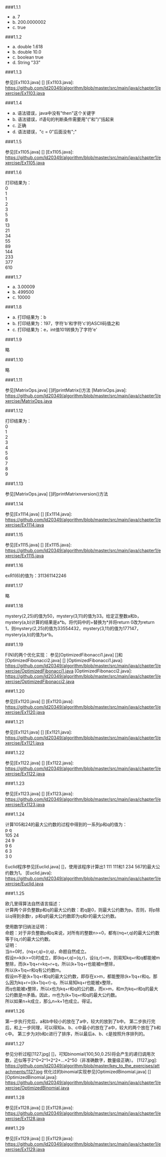 ###1.1.1

* a. 7
* b. 200.0000002
* c. true
 
###1.1.2

* a. double 1.618
* b. double 10.0
* c. boolean true
* d. String "33"

###1.1.3

参见[Ex1103.java] []
[Ex1103.java]: https://github.com/ld20349/algorithm/blob/master/src/main/java/chapter1/exercise/Ex1103.java

###1.1.4

* a. 语法错误，java中没有"then"这个关键字
* b. 语法错误，if语句的判断条件需要用"("和")"括起来
* c. 正确
* d. 语法错误，"c = 0"后面没有";"

###1.1.5

参见[Ex1105.java] []
[Ex1105.java]: https://github.com/ld20349/algorithm/blob/master/src/main/java/chapter1/exercise/Ex1105.java

###1.1.6

打印结果为：  
0  
1  
1  
2  
3  
5  
8  
13  
21  
34  
55  
89  
144  
233  
377  
610

###1.1.7

* a. 3.00009
* b. 499500
* c. 10000

###1.1.8

* a. 打印结果为：b
* b. 打印结果为：197，字符'b'和字符'c'的ASCII码值之和
* c. 打印结果为：e，int值101转换为了字符'e'

###1.1.9

略

###1.1.10

略

###1.1.11

参见[MatrixOps.java] []的printMatrix()方法
[MatrixOps.java]: https://github.com/ld20349/algorithm/blob/master/src/main/java/chapter1/exercise/MatrixOps.java

###1.1.12

打印结果为：  
0  
1  
2  
3  
4  
5  
6  
7  
8  
9

###1.1.13

参见[MatrixOps.java] []的printMatrixnversion()方法

###1.1.14

参见[Ex1114.java] []
[Ex1114.java]: https://github.com/ld20349/algorithm/blob/master/src/main/java/chapter1/exercise/Ex1114.java

###1.1.15

参见[Ex1115.java] []
[Ex1115.java]: https://github.com/ld20349/algorithm/blob/master/src/main/java/chapter1/exercise/Ex1115.java

###1.1.16

exR1(6)的值为：311361142246

###1.1.17

略

###1.1.18

mystery(2,25)的值为50，mystery(3,11)的值为33。给定正整数a和b，mystery(a,b)计算的结果是a\*b。将代码中的\+替换为\*并将return 0改为return 1，则mystery(2,25)的值为33554432，mystery(3,11)的值为177147，mystery(a,b)的值为a^b。

###1.1.19

F(N)的两个优化实现：
参见[OptimizedFibonacci1.java] []和[OptimizedFibonacci2.java] []
[OptimizedFibonacci1.java]: https://github.com/ld20349/algorithm/blob/master/src/main/java/chapter1/exercise/OptimizedFibonacci1.java
[OptimizedFibonacci2.java]: https://github.com/ld20349/algorithm/blob/master/src/main/java/chapter1/exercise/OptimizedFibonacci2.java

###1.1.20

参见[Ex1120.java] []
[Ex1120.java]: https://github.com/ld20349/algorithm/blob/master/src/main/java/chapter1/exercise/Ex1120.java

###1.1.21

参见[Ex1121.java] []
[Ex1121.java]: https://github.com/ld20349/algorithm/blob/master/src/main/java/chapter1/exercise/Ex1121.java

###1.1.22

参见[Ex1122.java] []
[Ex1122.java]: https://github.com/ld20349/algorithm/blob/master/src/main/java/chapter1/exercise/Ex1122.java

###1.1.23

参见[Ex1123.java] []
[Ex1123.java]: https://github.com/ld20349/algorithm/blob/master/src/main/java/chapter1/exercise/Ex1123.java

###1.1.24

计算105和24的最大公约数的过程中得到的一系列p和q的值为：  
p    q  
105  24  
24   9  
9    6  
6    3  
3    0  

Euclid程序参见[Euclid.java] []，使用该程序计算出1 111 111和1 234 567的最大公约数为1。
[Euclid.java]: https://github.com/ld20349/algorithm/blob/master/src/main/java/chapter1/exercise/Euclid.java

###1.1.25

欧几里得算法自然语言描述：  
计算两个非负整数p和q的最大公约数：若q是0，则最大公约数为p。否则，将p除以q得到余数r，p和q的最大公约数即为q和r的最大公约数。  

使用数学归纳法证明：  
命题：对于非负整数p和q来说，对所有的整数n>=0，都有(nq+r,q)的最大公约数等于(q,r)的最大公约数。  
证明：  
当n=0时，(nq+r,q)=(r,q)，命题自然成立。  
假设n=k(k>=0)时成立，即(kq+r,q)=(q,r)，设(q,r)=m，则易知kq+r和q都能被m整除，而(k+1)q+r=kq+r+q，所以(k+1)q+r也能被m整除，  
所以(k+1)q+r和q有公约数m。  
假设m不是(k+1)q+r和q的最大公约数，即存在x>m，都能整除(k+1)q+r和q，那么因为kq+r=((k+1)q+r)-q，所以易知kq+r也能被x整除，  
而q也能被x整除，所以x也为kq+r和q的公约数，而x>m，和m为kq+r和q的最大公约数是m矛盾。因此，m也为(k+1)q+r和q的最大公约数。  
所以如果n=k成立，那么n=k+1也成立。得证。

###1.1.26

第一步执行完后，a和b中较小的放在了a中，较大的放到了b中。
第二步执行完后，和上一步同理，可以得知a、b、c中最小的放在了a中，较大的两个放在了b和c中。
第三步为对b和c进行了排序，所以最后a、b、c是按照升序排列的。

###1.1.27

参见分析过程[1127.jpg] []，可知binomial(100,50,0.25)将会产生的递归调用次数，近似等于2^0+2^1+2^2+...+2^50（非准确数字，数量级正确）。
[1127.jpg]: https://github.com/ld20349/algorithm/blob/master/key_to_the_exercises/attachments/1127.jpg
优化过的binomial实现参见[OptimizedBinomial.java] []
[OptimizedBinomial.java]: https://github.com/ld20349/algorithm/blob/master/src/main/java/chapter1/exercise/OptimizedBinomial.java

###1.1.28

参见[Ex1128.java] []
[Ex1128.java]: https://github.com/ld20349/algorithm/blob/master/src/main/java/chapter1/exercise/Ex1128.java

###1.1.29

参见[Ex1129.java] []
[Ex1129.java]: https://github.com/ld20349/algorithm/blob/master/src/main/java/chapter1/exercise/Ex1129.java